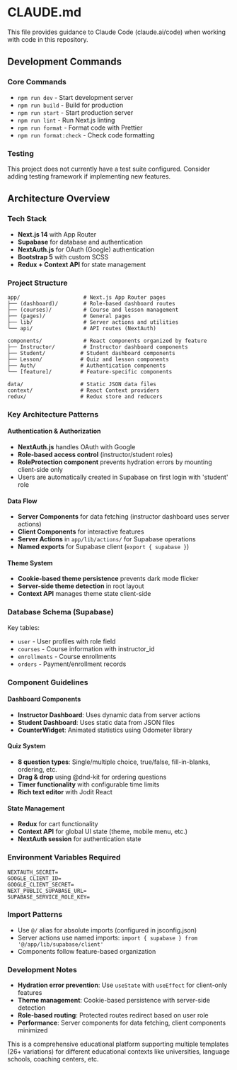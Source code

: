 # CLAUDE.md

This file provides guidance to Claude Code (claude.ai/code) when working with code in this repository.

## Development Commands

### Core Commands
- `npm run dev` - Start development server
- `npm run build` - Build for production
- `npm run start` - Start production server
- `npm run lint` - Run Next.js linting
- `npm run format` - Format code with Prettier
- `npm run format:check` - Check code formatting

### Testing
This project does not currently have a test suite configured. Consider adding testing framework if implementing new features.

## Architecture Overview

### Tech Stack
- **Next.js 14** with App Router
- **Supabase** for database and authentication
- **NextAuth.js** for OAuth (Google) authentication
- **Bootstrap 5** with custom SCSS
- **Redux + Context API** for state management

### Project Structure
```
app/                    # Next.js App Router pages
├── (dashboard)/        # Role-based dashboard routes
├── (courses)/          # Course and lesson management
├── (pages)/            # General pages
├── lib/                # Server actions and utilities
└── api/                # API routes (NextAuth)

components/             # React components organized by feature
├── Instructor/         # Instructor dashboard components
├── Student/           # Student dashboard components
├── Lesson/            # Quiz and lesson components
├── Auth/              # Authentication components
└── [feature]/         # Feature-specific components

data/                  # Static JSON data files
context/               # React Context providers
redux/                 # Redux store and reducers
```

### Key Architecture Patterns

#### Authentication & Authorization
- **NextAuth.js** handles OAuth with Google
- **Role-based access control** (instructor/student roles)
- **RoleProtection component** prevents hydration errors by mounting client-side only
- Users are automatically created in Supabase on first login with 'student' role

#### Data Flow
- **Server Components** for data fetching (instructor dashboard uses server actions)
- **Client Components** for interactive features
- **Server Actions** in `app/lib/actions/` for Supabase operations
- **Named exports** for Supabase client (`export { supabase }`)

#### Theme System
- **Cookie-based theme persistence** prevents dark mode flicker
- **Server-side theme detection** in root layout
- **Context API** manages theme state client-side

### Database Schema (Supabase)
Key tables:
- `user` - User profiles with role field
- `courses` - Course information with instructor_id
- `enrollments` - Course enrollments
- `orders` - Payment/enrollment records

### Component Guidelines

#### Dashboard Components
- **Instructor Dashboard**: Uses dynamic data from server actions
- **Student Dashboard**: Uses static data from JSON files
- **CounterWidget**: Animated statistics using Odometer library

#### Quiz System
- **8 question types**: Single/multiple choice, true/false, fill-in-blanks, ordering, etc.
- **Drag & drop** using @dnd-kit for ordering questions
- **Timer functionality** with configurable time limits
- **Rich text editor** with Jodit React

#### State Management
- **Redux** for cart functionality
- **Context API** for global UI state (theme, mobile menu, etc.)
- **NextAuth session** for authentication state

### Environment Variables Required
```
NEXTAUTH_SECRET=
GOOGLE_CLIENT_ID=
GOOGLE_CLIENT_SECRET=
NEXT_PUBLIC_SUPABASE_URL=
SUPABASE_SERVICE_ROLE_KEY=
```

### Import Patterns
- Use `@/` alias for absolute imports (configured in jsconfig.json)
- Server actions use named imports: `import { supabase } from '@/app/lib/supabase/client'`
- Components follow feature-based organization

### Development Notes
- **Hydration error prevention**: Use `useState` with `useEffect` for client-only features
- **Theme management**: Cookie-based persistence with server-side detection
- **Role-based routing**: Protected routes redirect based on user role
- **Performance**: Server components for data fetching, client components minimized

This is a comprehensive educational platform supporting multiple templates (26+ variations) for different educational contexts like universities, language schools, coaching centers, etc.